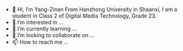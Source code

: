 - 👋 Hi, I’m Yang-Zinan From Hanzhong University in Shaanxi, I am a student in Class 2 of Digital Media Technology, Grade 23.
- 👀 I’m interested in ...
- 🌱 I’m currently learning ...
- 💞️ I’m looking to collaborate on ...
- 📫 How to reach me ...

<!---
Yang-Zinan/Yang-Zinan is a ✨ special ✨ repository because its `README.md` (this file) appears on your GitHub profile.
You can click the Preview link to take a look at your changes.
--->
